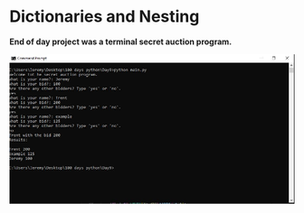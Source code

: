 # Dictionaries and Nesting

**End of day project was a terminal secret auction program.**

![example](./example.JPG)
